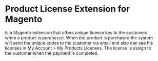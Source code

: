 Product License Extension for Magento
===============

Is a Magento extension that offers unique license key to the customers when a product is purchased.
When the product is purchased the system will send the unique codes to the customer via email and also can see his licenses in My Account  > My Products Licenses. The license is assign to the customer when the payment is completed.

